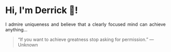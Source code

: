 # Hi, I'm Derrick 👋!
<p align="justify">I admire uniqueness and believe that a clearly focused mind can achieve anything...</p> 
<!-- #quote-start -->
<blockquote>&ldquo;If you want to achieve greatness stop asking for permission.&rdquo; &mdash; <footer>Unknown</footer></blockquote>
<!-- #quote-end -->

